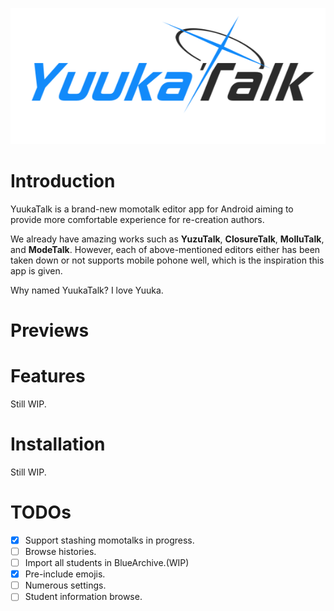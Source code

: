 <p align="center">
  <img src="./logo.png" />
</p>

# Introduction

YuukaTalk is a brand-new momotalk editor app for Android aiming to provide more comfortable experience for re-creation authors.

We already have amazing works such as **YuzuTalk**, **ClosureTalk**, **MolluTalk**, and **ModeTalk**. However, each of above-mentioned editors either has been taken down or not supports mobile pohone well, which is the inspiration this app is given.

Why named YuukaTalk? I love Yuuka.

# Previews



# Features

Still WIP.

# Installation

Still WIP.

# TODOs

- [x] Support stashing momotalks in progress.
- [ ] Browse histories.
- [ ] Import all students in BlueArchive.(WIP)
- [x] Pre-include emojis.
- [ ] Numerous settings.
- [ ] Student information browse.
